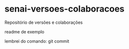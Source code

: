 # senai-versoes-colaboracoes

Repositório de versões e colaborações

readme de exemplo

lembrei do comando: git commit
